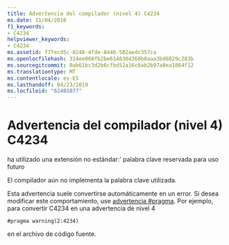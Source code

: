 ```yaml
---
title: Advertencia del compilador (nivel 4) C4234
ms.date: 11/04/2016
f1_keywords:
- C4234
helpviewer_keywords:
- C4234
ms.assetid: f7fecd5c-8248-4fde-8446-502aedc357ca
ms.openlocfilehash: 314ee068fb2be6148304360b0aaa3bd8029c283b
ms.sourcegitcommit: 0ab61bc3d2b6cfbd52a16c6ab2b97a8ea1864f12
ms.translationtype: MT
ms.contentlocale: es-ES
ms.lasthandoff: 04/23/2019
ms.locfileid: "62401077"
---
```

# <a name="compiler-warning-level-4-c4234"></a>Advertencia del compilador (nivel 4) C4234

ha utilizado una extensión no estándar:' palabra clave reservada para uso futuro

El compilador aún no implementa la palabra clave utilizada.

Esta advertencia suele convertirse automáticamente en un error. Si desea modificar este comportamiento, use [advertencia #pragma](../../preprocessor/warning.md). Por ejemplo, para convertir C4234 en una advertencia de nivel 4

```
#pragma warning(2:4234)
```

en el archivo de código fuente.